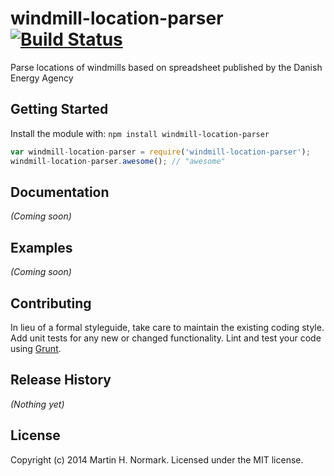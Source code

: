 # windmill-location-parser [![Build Status](https://secure.travis-ci.org/martinnormark/windmill-location-parser.png?branch=master)](http://travis-ci.org/martinnormark/windmill-location-parser)

Parse locations of windmills based on spreadsheet published by the Danish Energy Agency

## Getting Started
Install the module with: `npm install windmill-location-parser`

```javascript
var windmill-location-parser = require('windmill-location-parser');
windmill-location-parser.awesome(); // "awesome"
```

## Documentation
_(Coming soon)_

## Examples
_(Coming soon)_

## Contributing
In lieu of a formal styleguide, take care to maintain the existing coding style. Add unit tests for any new or changed functionality. Lint and test your code using [Grunt](http://gruntjs.com/).

## Release History
_(Nothing yet)_

## License
Copyright (c) 2014 Martin H. Normark. Licensed under the MIT license.
